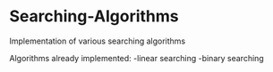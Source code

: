 # Searching-Algorithms
Implementation of various searching algorithms

Algorithms already implemented:
-linear searching
-binary searching
